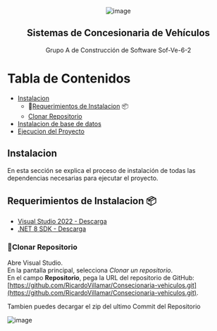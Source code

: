 <div align="center">

![image](https://github.com/user-attachments/assets/f23d3406-39c5-438a-8a20-46cafc80052a)

## Sistemas de Concesionaria de Vehículos 

 Grupo A de Construcción de Software Sof-Ve-6-2

</div>

# Tabla de Contenidos
- [Instalacion](#instalacion)
  - 📝[Requerimientos de Instalacion](#requerimientos-de-instalacion) 📦
  - [Clonar Repositorio](#clonar-repositorio) 
- [Instalacion de base de datos](#instalacion-de-base-de-datos)
- [Ejecucion del Proyecto](#ejecucion-del-proyecto)

## Instalacion
En esta sección se explica el proceso de instalación de todas las dependencias necesarias para ejecutar el proyecto.

## Requerimientos de Instalacion 📦
- [Visual Studio 2022 - Descarga]( https://visualstudio.microsoft.com/es/)
- [.NET 8 SDK - Descarga](https://dotnet.microsoft.com/es-es/download)

### 📝Clonar Repositorio
Abre Visual Studio.  
En la pantalla principal, selecciona *Clonar un repositorio*.  
En el campo **Repositorio**, pega la URL del repositorio de GitHub:    
   [https://github.com/RicardoVillamar/Consecionaria-vehiculos.git](https://github.com/RicardoVillamar/Consecionaria-vehiculos.git).

Tambien puedes decargar el zip del ultimo Commit del Repositorio

![image](https://github.com/user-attachments/assets/6014994f-9a31-4d89-a7cb-c7ddd71c4e6b)


